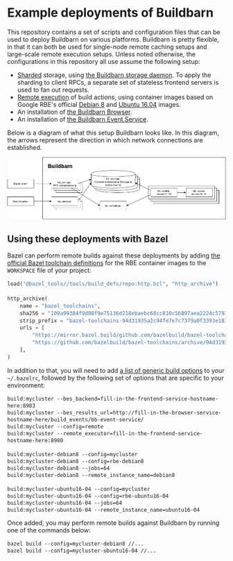# Example deployments of Buildbarn

This repository contains a set of scripts and configuration files that
can be used to deploy Buildbarn on various platforms. Buildbarn is
pretty flexible, in that it can both be used for single-node remote
caching setups and large-scale remote execution setups. Unless noted
otherwise, the configurations in this repository all use assume the
following setup:

- [Sharded](https://en.wikipedia.org/wiki/Sharding) storage, using
  [the Buildbarn storage daemon](https://github.com/buildbarn/bb-storage).
  To apply the sharding to client RPCs, a separate set of stateless
  frontend servers is used to fan out requests.
- [Remote execution](https://github.com/buildbarn/bb-remote-execution)
  of build actions, using container images based on Google RBE's
  official [Debian 8](https://console.cloud.google.com/marketplace/details/google/rbe-debian8)
  and [Ubuntu 16.04](https://console.cloud.google.com/marketplace/details/google/rbe-ubuntu16-04)
  images.
- An installation of [the Buildbarn Browser](https://github.com/buildbarn/bb-browser).
- An installation of [the Buildbarn Event Service](https://github.com/buildbarn/bb-event-service/).

Below is a diagram of what this setup Buildbarn looks like. In this
diagram, the arrows represent the direction in which network connections
are established.

<p align="center">
  <img src="https://github.com/buildbarn/bb-deployments/raw/master/bb-overview.png" alt="Overview of the Buildbarn setup"/>
</p>

## Using these deployments with Bazel

Bazel can perform remote builds against these deployments by adding
[the official Bazel toolchain definitions](https://releases.bazel.build/bazel-toolchains.html)
for the RBE container images to the `WORKSPACE` file of your project:

```python
load("@bazel_tools//tools/build_defs/repo:http.bzl", "http_archive")

http_archive(
    name = "bazel_toolchains",
    sha256 = "109a99384f9d08f9e75136d218ebaebc68cc810c56897aea2224c57932052d30",
    strip_prefix = "bazel-toolchains-94d31935a2c94fe7e7c7379a0f3393e181928ff7",
    urls = [
        "https://mirror.bazel.build/github.com/bazelbuild/bazel-toolchains/archive/94d31935a2c94fe7e7c7379a0f3393e181928ff7.tar.gz",
        "https://github.com/bazelbuild/bazel-toolchains/archive/94d31935a2c94fe7e7c7379a0f3393e181928ff7.tar.gz",
    ],
)
```

In addition to that, you will need to add
[a list of generic build options](https://github.com/buildbarn/bb-deployments/blob/master/bazelrc)
to your `~/.bazelrc`, followed by the following set of options that are
specific to your environment:

```
build:mycluster --bes_backend=fill-in-the-frontend-service-hostname-here:8983
build:mycluster --bes_results_url=http://fill-in-the-browser-service-hostname-here/build_events/bb-event-service/
build:mycluster --config=remote
build:mycluster --remote_executor=fill-in-the-frontend-service-hostname-here:8980

build:mycluster-debian8 --config=mycluster
build:mycluster-debian8 --config=rbe-debian8
build:mycluster-debian8 --jobs=64
build:mycluster-debian8 --remote_instance_name=debian8

build:mycluster-ubuntu16-04 --config=mycluster
build:mycluster-ubuntu16-04 --config=rbe-ubuntu16-04
build:mycluster-ubuntu16-04 --jobs=64
build:mycluster-ubuntu16-04 --remote_instance_name=ubuntu16-04
```

Once added, you may perform remote builds against Buildbarn by running
one of the commands below:

```
bazel build --config=mycluster-debian8 //...
bazel build --config=mycluster-ubuntu16-04 //...
```
